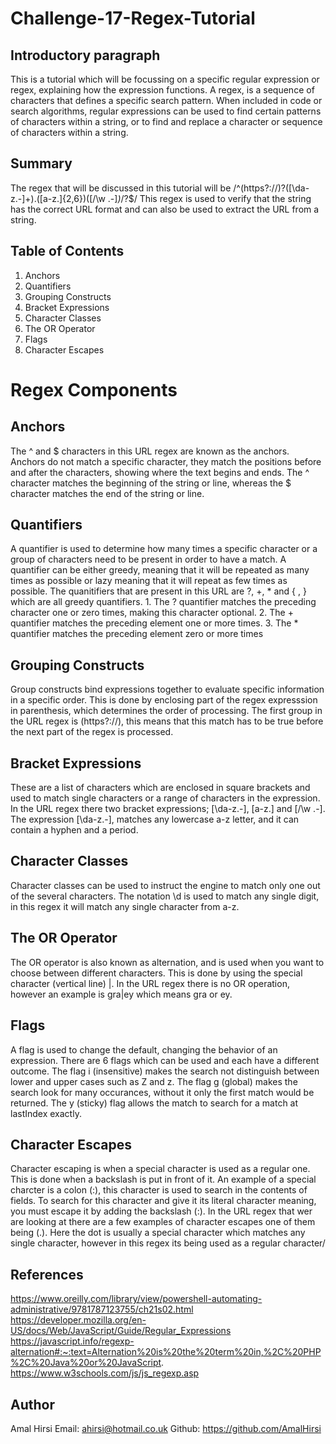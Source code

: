 # Challenge-17-Regex-Tutorial


## Introductory paragraph 
This is a tutorial which will be focussing on a specific regular expression or regex, explaining how the expression functions. A regex, is a sequence of characters that defines a specific search pattern. When included in code or search algorithms, regular expressions can be used to find certain patterns of characters within a string, or to find and replace a character or sequence of characters within a string. 

## Summary
The regex that will be discussed in this tutorial will be 
/^(https?:\/\/)?([\da-z\.-]+)\.([a-z\.]{2,6})([\/\w \.-]*)*\/?$/
This regex is used to verify that the string has the correct URL format and can also be used to extract the URL from a string. 


## Table of Contents

1. Anchors
2. Quantifiers
3. Grouping Constructs
4. Bracket Expressions
5. Character Classes
6. The OR Operator
7. Flags
8. Character Escapes


# Regex Components

## Anchors

The ^ and $ characters in this URL regex are known as the anchors. Anchors do not match a specific character, they match the positions before and after the characters, showing where the text begins and ends. The ^ character matches the beginning of the string or line, whereas the $ character matches the end of the string or line.  

## Quantifiers

A quantifier is used to determine how many times a specific character or a group of characters need to be present in order to have a match. A quantifier can be either greedy, meaning that it will be repeated as many times as possible or lazy meaning that it will repeat as few times as possible. 
The quanitifiers that are present in this URL are ?, +, * and { , } which are all greedy quantifiers. 
            1. The ? quantifier matches the preceding character one or zero times, making this character optional.
            2. The + quantifier matches the preceding element one or more times.
            3. The * quantifier matches the preceding element zero or more times

## Grouping Constructs

Group constructs bind expressions together to evaluate specific information in a specific order. This is done by enclosing part of the regex expresssion in parenthesis, which determines the order of processing. The first group in the URL regex is (https?:\/\/), this means that this match has to be true before the next part of the regex is processed. 

## Bracket Expressions

These are a list of characters which are enclosed in square brackets and used to match single characters or a range of characters in the expression. In the URL regex there two bracket expressions; [\da-z\.-], [a-z\.] and [\/\w \.-]. The expression [\da-z\.-], matches any lowercase a-z letter, and it can contain a hyphen and a period.

## Character Classes

Character classes can be used to instruct the engine to match only one out of the several characters. The notation \d is used to match any single digit, in this regex it will match any single character from a-z. 

## The OR Operator
The OR operator is also known as alternation, and is used when you want to choose between different characters. This is done by using the special character (vertical line) |. In the URL regex there is no OR operation, however an example is gra|ey which means gra or ey.

## Flags

A flag is used to change the default, changing the behavior of an expression. There are 6 flags which can be used and each have a different outcome. The flag i (insensitive) makes the search not distinguish between lower and upper cases such as Z and z. The flag g (global) makes the search look for many occurances, without it only the first match would be returned. The y (sticky) flag allows the match to search for a match at lastIndex exactly. 

## Character Escapes
Character escaping is when a special character is used as a regular one. This is done when a backslash is put in front of it. An example of a special charcter is a colon (:), this character is used to search in the contents of fields. To search for this character and give it its literal character meaning, you must escape it by adding the backslash (\:). In the URL regex that wer are looking at there are a few examples of character escapes one of them being (\.). Here the dot is usually a special character which matches any single character, however in this regex its being used as a regular character/

## References
https://www.oreilly.com/library/view/powershell-automating-administrative/9781787123755/ch21s02.html
https://developer.mozilla.org/en-US/docs/Web/JavaScript/Guide/Regular_Expressions
https://javascript.info/regexp-alternation#:~:text=Alternation%20is%20the%20term%20in,%2C%20PHP%2C%20Java%20or%20JavaScript.
https://www.w3schools.com/js/js_regexp.asp


## Author
Amal Hirsi
Email: ahirsi@hotmail.co.uk
Github: https://github.com/AmalHirsi